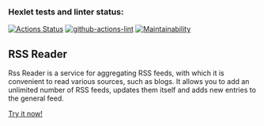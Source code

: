 ### Hexlet tests and linter status:

[![Actions Status](https://github.com/sonyaozzy/frontend-project-lvl3/workflows/hexlet-check/badge.svg)](https://github.com/sonyaozzy/frontend-project-lvl3/actions)
[![github-actions-lint](https://github.com/sonyaozzy/frontend-project-lvl3/actions/workflows/nodejs.yml/badge.svg)](https://github.com/sonyaozzy/frontend-project-lvl3/actions)
[![Maintainability](https://api.codeclimate.com/v1/badges/23298450237d91f7f54b/maintainability)](https://codeclimate.com/github/sonyaozzy/frontend-project-lvl3/maintainability)

## RSS Reader

Rss Reader is a service for aggregating RSS feeds, with which it is convenient to read various sources, such as blogs. It allows you to add an unlimited number of RSS feeds, updates them itself and adds new entries to the general feed.

[Try it now!](https://frontend-project-lvl3-red-alpha.vercel.app/)
